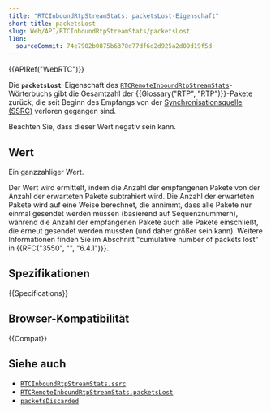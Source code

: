 ```yaml
---
title: "RTCInboundRtpStreamStats: packetsLost-Eigenschaft"
short-title: packetsLost
slug: Web/API/RTCInboundRtpStreamStats/packetsLost
l10n:
  sourceCommit: 74e7902b0875b6378d77df6d2d925a2d09d19f5d
---
```


{{APIRef("WebRTC")}}

Die **`packetsLost`**-Eigenschaft des [`RTCRemoteInboundRtpStreamStats`](/de/docs/Web/API/RTCRemoteInboundRtpStreamStats)-Wörterbuchs gibt die Gesamtzahl der {{Glossary("RTP", "RTP")}}-Pakete zurück, die seit Beginn des Empfangs von der [Synchronisationsquelle (SSRC)](/de/docs/Web/API/RTCInboundRtpStreamStats/ssrc) verloren gegangen sind.

Beachten Sie, dass dieser Wert negativ sein kann.

## Wert

Ein ganzzahliger Wert.

Der Wert wird ermittelt, indem die Anzahl der empfangenen Pakete von der Anzahl der erwarteten Pakete subtrahiert wird. Die Anzahl der erwarteten Pakete wird auf eine Weise berechnet, die annimmt, dass alle Pakete nur einmal gesendet werden müssen (basierend auf Sequenznummern), während die Anzahl der empfangenen Pakete auch alle Pakete einschließt, die erneut gesendet werden mussten (und daher größer sein kann). Weitere Informationen finden Sie im Abschnitt "cumulative number of packets lost" in {{RFC("3550", "", "6.4.1")}}.

## Spezifikationen

{{Specifications}}

## Browser-Kompatibilität

{{Compat}}

## Siehe auch

- [`RTCInboundRtpStreamStats.ssrc`](/de/docs/Web/API/RTCInboundRtpStreamStats/ssrc)
- [`RTCRemoteInboundRtpStreamStats.packetsLost`](/de/docs/Web/API/RTCRemoteInboundRtpStreamStats/packetsLost)
- [`packetsDiscarded`](/de/docs/Web/API/RTCInboundRtpStreamStats/packetsDiscarded)
